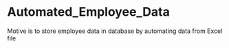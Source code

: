 # Automated_Employee_Data
Motive is to store employee data in database by automating data from Excel file

